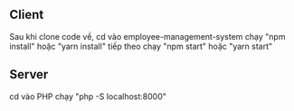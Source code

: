 ## Client
Sau khi clone code về, cd vào employee-management-system
chạy "npm install" hoặc "yarn install"
tiếp theo chạy "npm start" hoặc "yarn start"


## Server
cd vào PHP
chạy "php -S localhost:8000"